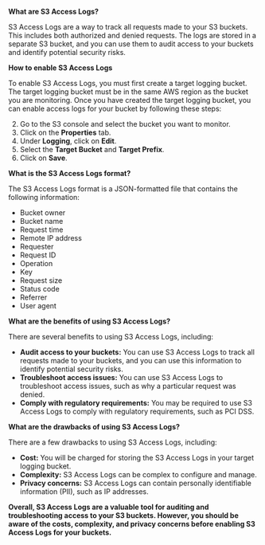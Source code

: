 **What are S3 Access Logs?**

S3 Access Logs are a way to track all requests made to your S3 buckets. This includes both authorized and denied requests. The logs are stored in a separate S3 bucket, and you can use them to audit access to your buckets and identify potential security risks.

**How to enable S3 Access Logs**

To enable S3 Access Logs, you must first create a target logging bucket. The target logging bucket must be in the same AWS region as the bucket you are monitoring. Once you have created the target logging bucket, you can enable access logs for your bucket by following these steps:

2. Go to the S3 console and select the bucket you want to monitor.
4. Click on the **Properties** tab.
6. Under **Logging**, click on **Edit**.
8. Select the **Target Bucket** and **Target Prefix**.
10. Click on **Save**.

**What is the S3 Access Logs format?**

The S3 Access Logs format is a JSON-formatted file that contains the following information:

- Bucket owner
- Bucket name
- Request time
- Remote IP address
- Requester
- Request ID
- Operation
- Key
- Request size
- Status code
- Referrer
- User agent

**What are the benefits of using S3 Access Logs?**

There are several benefits to using S3 Access Logs, including:

- **Audit access to your buckets:** You can use S3 Access Logs to track all requests made to your buckets, and you can use this information to identify potential security risks.
- **Troubleshoot access issues:** You can use S3 Access Logs to troubleshoot access issues, such as why a particular request was denied.
- **Comply with regulatory requirements:** You may be required to use S3 Access Logs to comply with regulatory requirements, such as PCI DSS.

**What are the drawbacks of using S3 Access Logs?**

There are a few drawbacks to using S3 Access Logs, including:

- **Cost:** You will be charged for storing the S3 Access Logs in your target logging bucket.
- **Complexity:** S3 Access Logs can be complex to configure and manage.
- **Privacy concerns:** S3 Access Logs can contain personally identifiable information (PII), such as IP addresses.

**Overall, S3 Access Logs are a valuable tool for auditing and troubleshooting access to your S3 buckets. However, you should be aware of the costs, complexity, and privacy concerns before enabling S3 Access Logs for your buckets.**